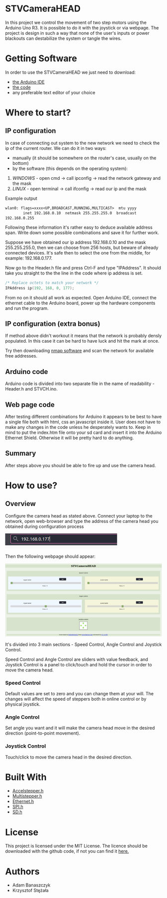 # STVCameraHEAD
In this project we control the movement of two step motors using the Arduino Uno R3. It is possible 
to do it with the joystick or via webpage. The project is design in such a way that none of the user's 
inputs or power blackouts can destabilize the system or tangle the wires.

# Getting Software
In order to use the STVCameraHEAD we just need to download:
- [the Arduino IDE](https://www.arduino.cc/en/Main/Software)
- [the code](https://github.com/hobitolog/STVCameraHEAD)
- any preferable text editor of your choice


# Where to start?

## IP configuration

In case of connecting out system to the new network we need to check the ip of the current router. We can do it in two ways:
- manually (it should be somewhere on the router's case, usually on the bottom)
- by the software (this depends on the operating system):
1. *WINDOWS* - open cmd -> call ipconfig -> read the network gateway and the mask
2. *LINUX* - open terminal -> call ifconfig -> read our ip and the mask

Example output
```
wlan0: flags=xxxx<UP,BROADCAST,RUNNING,MULTICAST>  mtu yyyy
        inet 192.168.0.10  netmask 255.255.255.0  broadcast 192.168.0.255
```

Following these information it's rather easy to deduce available address span. Write down some possible combinations and save it for further work.

Suppose we have obtained our ip address 192.168.0.10 and the mask 255.255.255.0, then we can choose from 256 hosts, but beware of already connected devices. It's safe then to select the one from the middle, for example:
192.168.0.177.

Now go to the Header.h file and press Ctrl-F and type "IPAddress". It should take you straight to the the line in the code where ip address is set. 

```c++
/* Replace octets to match your network */
IPAddress ip(192, 168, 0, 177);

```

From no on it should all work as expected. 
Open Arduino IDE,  connect the ethernet cable to the Arduino board, power up the hardware components and run the program.

## IP configuration (extra bonus)

If method above didn't workout it means that the network is probably densly populated. In this case it can be hard to have luck and hit the mark at once.

Try then downloading [nmap software](https://nmap.org/) and scan the network for available free addresses.

## Arduino code

Arduino code is divided into two separate file in the name of readability - Header.h and STVCH.ino.

## Web page code

After testing different combinations for Arduino it appears to be best to have a single file both with html, css an javascript inside it. 
User does not have to make any changes in the code unless he desperately wants to. Keep in mind to put the index.htm file onto your sd card and insert it into the Arduino Ethernet Shield. Otherwise it will be pretty hard to do anything.

## Summary

After steps above you should be able to fire up and use the camera head.

# How to use?

## Overview

Configure the camera head as stated above.
Connect your laptop to the network, open web-browser and type the address of the camera head you obtained during  configuration process

![Connect to camera head](images/connect.png)

Then the following webpage should appear:

![Webpage](images/webpage.png)

It's divided into 3 main sections - Speed Control, Angle Control and Joystick Control.

Speed Control and Angle Control are sliders with value feedback, and Joystick Control is a panel to click/touch and hold the cursor in order to move the camera head.

### Speed Control

Default values are set to zero and you can change them at your will. The changes will affect the speed of steppers both in online control or by physical joystick.

### Angle Control

Set angle you want and it will make the camera head move in the desired direction (point-to-point movement).

### Joystick Control

Touch/click to move the camera head in the desired direction.


# Built With
- [Accelstepper.h](https://www.arduinolibraries.info/libraries/accel-stepper)
- [Multistepper.h](http://www.airspayce.com/mikem/arduino/AccelStepper/classMultiStepper.html)
- [Ethernet.h](https://www.arduinolibraries.info/libraries/ethernet)
- [SPI.h](https://www.arduino.cc/en/Reference/SPI)
- [SD.h](https://www.arduino.cc/en/Reference/SD)


# License
This project is licensed under the MIT License. The licence should be downloaded with the github code, if not you can find it [here.](https://github.com/hobitolog/STVCameraHEAD/blob/master/LICENSE)

# Authors
- Adam Banaszczyk
- Krzysztof Stężała
